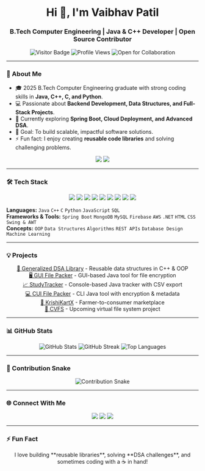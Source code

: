 <h1 align="center">Hi 👋, I'm Vaibhav Patil</h1>
<h3 align="center">B.Tech Computer Engineering | Java & C++ Developer | Open Source Contributor</h3>

<p align="center">
  <img src="https://visitor-badge.laobi.icu/badge?page_id=vaibhavpatilX" alt="Visitor Badge"/>
  <img src="https://komarev.com/ghpvc/?username=vaibhavpatilX&color=blue" alt="Profile Views"/>
  <img src="https://img.shields.io/badge/Open%20for-Collaboration-brightgreen" alt="Open for Collaboration"/>
</p>

---

### 🚀 About Me
- 🎓 2025 B.Tech Computer Engineering graduate with strong coding skills in **Java, C++, C, and Python**.
- 💻 Passionate about **Backend Development, Data Structures, and Full-Stack Projects**.
- 🌱 Currently exploring **Spring Boot, Cloud Deployment, and Advanced DSA**.
- 🎯 Goal: To build scalable, impactful software solutions.
- ⚡ Fun fact: I enjoy creating **reusable code libraries** and solving challenging problems.

<p align="center">
  <img src="https://img.shields.io/badge/Currently%20Learning-Spring%20Boot-blueviolet" />
  <img src="https://img.shields.io/badge/Currently%20Learning-Advanced%20DSA-green" />
</p>

---

### 🛠 Tech Stack
<p align="center">
  <img src="https://img.shields.io/badge/Java-ED8B00?style=flat&logo=java&logoColor=white" /> 
  <img src="https://img.shields.io/badge/C++-00599C?style=flat&logo=c%2B%2B&logoColor=white" />
  <img src="https://img.shields.io/badge/Python-3776AB?style=flat&logo=python&logoColor=white" />
  <img src="https://img.shields.io/badge/Spring%20Boot-6DB33F?style=flat&logo=spring&logoColor=white" />
  <img src="https://img.shields.io/badge/JavaScript-F7DF1E?style=flat&logo=javascript&logoColor=black" />
  <img src="https://img.shields.io/badge/MySQL-4479A1?style=flat&logo=mysql&logoColor=white" />
  <img src="https://img.shields.io/badge/MongoDB-47A248?style=flat&logo=mongodb&logoColor=white" />
  <img src="https://img.shields.io/badge/AWS-232F3E?style=flat&logo=amazonaws&logoColor=white" />
  <img src="https://img.shields.io/badge/Firebase-FFCA28?style=flat&logo=firebase&logoColor=black" />
</p>

**Languages:** `Java` `C++` `C` `Python` `JavaScript` `SQL`  
**Frameworks & Tools:** `Spring Boot` `MongoDB` `MySQL` `Firebase` `AWS` `.NET` `HTML` `CSS` `Swing & AWT`  
**Concepts:** `OOP` `Data Structures` `Algorithms` `REST APIs` `Database Design` `Machine Learning`

---

### 💡 Projects
<p align="center">
  <a href="https://github.com/vaibhavpatilX/Generalized-DSA-Library">📂 Generalized DSA Library</a> - Reusable data structures in C++ & OOP <br>
  <a href="https://github.com/vaibhavpatilX/GUI-File-Packer-Unpacker">🖥 GUI File Packer</a> - GUI-based Java tool for file encryption <br>
  <a href="https://github.com/vaibhavpatilX/StudyTracker">📈 StudyTracker</a> - Console-based Java tracker with CSV export <br>
  <a href="https://github.com/vaibhavpatilX/CUI-File-Packer-Unpacker">💻 CUI File Packer</a> - CLI Java tool with encryption & metadata <br>
  <a href="https://github.com/vaibhavpatilX/KrishiKartX">🌾 KrishiKartX</a> - Farmer-to-consumer marketplace <br>
  <a href="#">🚧 CVFS</a> - Upcoming virtual file system project
</p>

---

### 📊 GitHub Stats
<p align="center">
  <img src="https://github-readme-stats.vercel.app/api?username=vaibhavpatilX&show_icons=true&theme=radical" alt="GitHub Stats"/>
  <img src="https://github-readme-streak-stats.herokuapp.com/?user=vaibhavpatilX&theme=radical" alt="GitHub Streak"/>
  <img src="https://github-readme-stats.vercel.app/api/top-langs/?username=vaibhavpatilX&layout=compact&theme=radical" alt="Top Languages"/>
</p>

---

### 🐍 Contribution Snake
<p align="center">
  <img src="https://github.com/vaibhavpatilX/vaibhavpatilX/blob/output/github-contribution-grid-snake.svg" alt="Contribution Snake"/>
</p>

---

### 🌐 Connect With Me
<p align="center">
  <a href="https://www.linkedin.com/in/cs-er-vaibhav/"><img src="https://img.shields.io/badge/-LinkedIn-blue?style=flat&logo=linkedin"/></a>
  <a href="https://github.com/vaibhavpatilX"><img src="https://img.shields.io/badge/-GitHub-black?style=flat&logo=github"/></a>
  <a href="mailto:patil.vaibhvax@gmail.com"><img src="https://img.shields.io/badge/-Email-red?style=flat&logo=gmail&logoColor=white"/></a>
</p>

---

### ⚡ Fun Fact
<p align="center">
  I love building **reusable libraries**, solving **DSA challenges**, and sometimes coding with a ☕ in hand!
</p>
